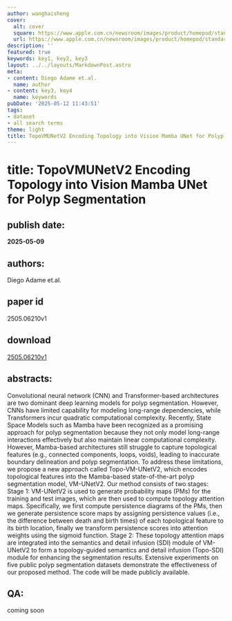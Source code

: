 ```yaml
---
author: wanghaisheng
cover:
  alt: cover
  square: https://www.apple.com.cn/newsroom/images/product/homepod/standard/Apple-HomePod-hero-230118_big.jpg.large_2x.jpg
  url: https://www.apple.com.cn/newsroom/images/product/homepod/standard/Apple-HomePod-hero-230118_big.jpg.large_2x.jpg
description: ''
featured: true
keywords: key1, key2, key3
layout: ../../layouts/MarkdownPost.astro
meta:
- content: Diego Adame et.al.
  name: author
- content: key3, key4
  name: keywords
pubDate: '2025-05-12 11:43:51'
tags:
- dataset
- all search terms
theme: light
title: TopoVMUNetV2 Encoding Topology into Vision Mamba UNet for Polyp Segmentation
---
```


# title: TopoVMUNetV2 Encoding Topology into Vision Mamba UNet for Polyp Segmentation 
## publish date: 
**2025-05-09** 
## authors: 
  Diego Adame et.al. 
## paper id
2505.06210v1
## download
[2505.06210v1](http://arxiv.org/abs/2505.06210v1)
## abstracts:
Convolutional neural network (CNN) and Transformer-based architectures are two dominant deep learning models for polyp segmentation. However, CNNs have limited capability for modeling long-range dependencies, while Transformers incur quadratic computational complexity. Recently, State Space Models such as Mamba have been recognized as a promising approach for polyp segmentation because they not only model long-range interactions effectively but also maintain linear computational complexity. However, Mamba-based architectures still struggle to capture topological features (e.g., connected components, loops, voids), leading to inaccurate boundary delineation and polyp segmentation. To address these limitations, we propose a new approach called Topo-VM-UNetV2, which encodes topological features into the Mamba-based state-of-the-art polyp segmentation model, VM-UNetV2. Our method consists of two stages: Stage 1: VM-UNetV2 is used to generate probability maps (PMs) for the training and test images, which are then used to compute topology attention maps. Specifically, we first compute persistence diagrams of the PMs, then we generate persistence score maps by assigning persistence values (i.e., the difference between death and birth times) of each topological feature to its birth location, finally we transform persistence scores into attention weights using the sigmoid function. Stage 2: These topology attention maps are integrated into the semantics and detail infusion (SDI) module of VM-UNetV2 to form a topology-guided semantics and detail infusion (Topo-SDI) module for enhancing the segmentation results. Extensive experiments on five public polyp segmentation datasets demonstrate the effectiveness of our proposed method. The code will be made publicly available.
## QA:
coming soon
